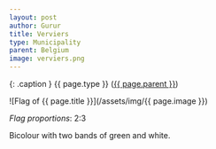 ```yaml
---
layout: post
author: Gurur
title: Verviers
type: Municipality
parent: Belgium
image: verviers.png
---
```

{: .caption }
{{ page.type }} ([{{ page.parent }}](/2019/03/14/belgium.html))

![Flag of {{ page.title }}](/assets/img/{{ page.image }})

*Flag proportions*: 2:3

Bicolour with two bands of green and white.